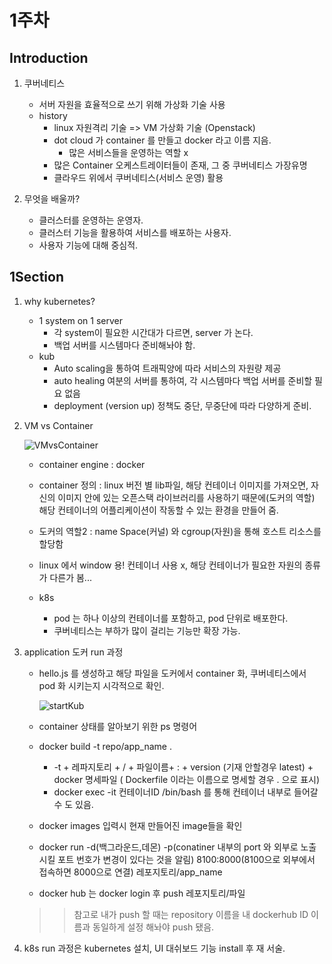 # 1주차 
## Introduction

1. 쿠버네티스
    -  서버 자원을 효율적으로 쓰기 위해 가상화 기술 사용
    - history
        - linux 자원격리 기술 => VM 가상화 기술 (Openstack)
        - dot cloud 가 container 를 만들고 docker 라고 이름 지음.
            -  많은 서비스들을 운영하는 역할 x
        - 많은 Container 오케스트레이터들이 존재, 그 중 쿠버네티스 가장유명
        - 클라우드 위에서 쿠버네티스(서비스 운영) 활용

2. 무엇을 배울까?
    - 클러스터를 운영하는 운영자.
    - 클러스터 기능을 활용하여 서비스를 배포하는 사용자.
    - 사용자 기능에 대해 중심적.
    

## 1Section

1. why kubernetes?
    - 1 system on 1 server
        - 각 system이 필요한 시간대가 다르면, server 가 논다.
        - 백업 서버를 시스템마다 준비해놔야 함.
    - kub
        - Auto scaling을 통하여 트래픽양에 따라 서비스의 자원량 제공
        - auto healing 여분의 서버를 통하여, 각 시스템마다 백업 서버를 준비할 필요 없음
        - deployment (version up) 정책도 중단, 무중단에 따라 다양하게 준비.

2. VM vs Container

    ![VMvsContainer](https://user-images.githubusercontent.com/45062255/107105737-2c5cca00-686b-11eb-9f73-439624e830fb.PNG)

    - container engine : docker
    - container 정의 : linux 버전 별 lib파일, 해당 컨테이너 이미지를 가져오면, 자신의 이미지 안에 있는 오픈스택 라이브러리를 사용하기 때문에(도커의 역할) 해당 컨테이너의 어플리케이션이 작동할 수 있는 환경을 만들어 줌.
    - 도커의 역할2 : name Space(커널) 와 cgroup(자원)을 통해 호스트 리소스를 할당함
    - linux 에서 window 용! 컨테이너 사용 x, 해당 컨테이너가 필요한 자원의 종류가 다른가 봄...
    
    - k8s
        - pod 는 하나 이상의 컨테이너를 포함하고, pod 단위로 배포한다.
        - 쿠버네티스는 부하가 많이 걸리는 기능만 확장 가능.


3. application 도커 run 과정


    - hello.js 를 생성하고 해당 파일을 도커에서 container 화, 쿠버네티스에서 pod 화 시키는지 시각적으로 확인.

       ![startKub](https://user-images.githubusercontent.com/45062255/107106424-f4578600-686e-11eb-97b6-1d84d1b59e3e.PNG)
    - container 상태를 알아보기 위한 ps 명령어
    
    - docker build -t repo/app_name .
        - -t + 레파지토리 + / + 파일이름+ : + version (기재 안할경우 latest) + docker 명세파일 ( Dockerfile 이라는 이름으로 명세할 경우 . 으로 표시)
        - docker exec -it 컨테이너ID /bin/bash 를 통해 컨테이너 내부로 들어갈 수 도 있음.
    - docker images 입력시 현재 만들어진 image들을 확인
    - docker run -d(백그라운드,데몬) -p(conatiner 내부의 port 와 외부로 노출 시킬 포트 번호가 변경이 있다는 것을 알림) 8100:8000(8100으로 외부에서 접속하면 8000으로 연결) 레포지토리/app_name
    - docker hub 는 docker login 후 push 레포지토리/파일 
    >> 참고로 내가 push 할 때는 repository 이름을 내 dockerhub ID 이름과 동일하게 설정 해놔야 push 됐음.

4. k8s run 과정은 kubernetes 설치, UI 대쉬보드 기능 install 후 재 서술.



